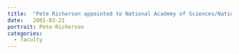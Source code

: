```yaml
---
title:  "Pete Richerson appointed to National Academy of Sciences/National Research Council Commission on Behavior and Social Science and Education’s Committee on the Human Dimensions of Global Change"
date:   2001-03-21
portrait: Pete-Richerson
categories:
  - faculty
---
```

